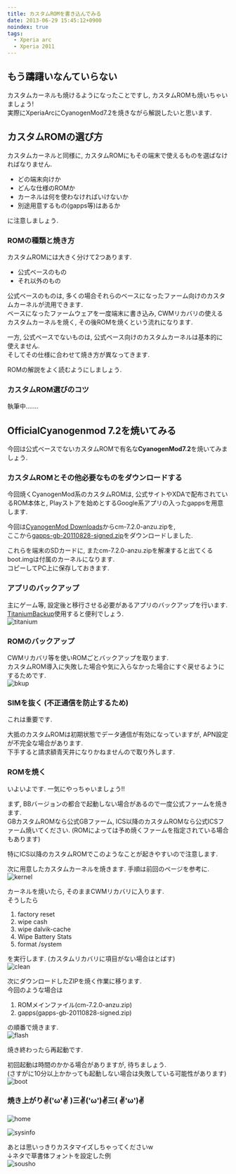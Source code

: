 ```yaml
---
title: カスタムROMを書き込んでみる
date: 2013-06-29 15:45:12+0900
noindex: true
tags:
  - Xperia arc
  - Xperia 2011
---
```


## もう躊躇いなんていらない

カスタムカーネルも焼けるようになったことですし, カスタムROMも焼いちゃいましょう!  
実際にXperiaArcにCyanogenMod7.2を焼きながら解説したいと思います.

## カスタムROMの選び方

カスタムカーネルと同様に, カスタムROMにもその端末で使えるものを選ばなければなりません.

* どの端末向けか
* どんな仕様のROMか
* カーネルは何を使わなければいけないか
* 別途用意するもの(gapps等)はあるか

に注意しましょう.

### ROMの種類と焼き方

カスタムROMには大きく分けて2つあります.

* 公式ベースのもの
* それ以外のもの

公式ベースのものは, 多くの場合それらのベースになったファーム向けのカスタムカーネルが流用できます.  
ベースになったファームウェアを一度端末に書き込み, CWMリカバリの使えるカスタムカーネルを焼く, その後ROMを焼くという流れになります.

一方, 公式ベースでないものは, 公式ベース向けのカスタムカーネルは基本的に使えません.  
そしてその仕様に合わせて焼き方が異なってきます.

ROMの解説をよく読むようにしましょう.

### カスタムROM選びのコツ

執筆中.......

## OfficialCyanogenmod 7.2を焼いてみる

今回は公式ベースでないカスタムROMで有名な**CyanogenMod7.2**を焼いてみましょう.

### カスタムROMとその他必要なものをダウンロードする

今回焼くCyanogenMod系のカスタムROMは, 公式サイトやXDAで配布されているROM本体と, Playストアを始めとするGoogle系アプリの入ったgappsを用意します.

今回は[CyanogenMod Downloads](http://download.cyanogenmod.com/?device=anzu&type=stable)からcm-7.2.0-anzu.zipを,  
ここから[gapps-gb-20110828-signed.zip](https://basketbuild.com/gapps)をダウンロードしました.

これらを端末のSDカードに, またcm-7.2.0-anzu.zipを解凍すると出てくるboot.imgは付属のカーネルになります.  
コピーしてPC上に保存しておきます.

### アプリのバックアップ

主にゲーム等, 設定後と移行させる必要があるアプリのバックアップを行います.  
[TitaniumBackup](https://play.google.com/store/apps/details?id=com.keramidas.TitaniumBackup)使用すると便利でしょう.  
![titanium](https://lh6.googleusercontent.com/-27-ErcCevCs/UjMpo6-flrI/AAAAAAAACjY/QqXMjmlp8ZI/s640/device-2013-09-14-000422.png)

### ROMのバックアップ

CWMリカバリ等を使いROMごとバックアップを取ります.  
カスタムROM導入に失敗した場合や気に入らなかった場合にすぐ戻せるようにするためです.  
![bkup](https://lh3.googleusercontent.com/-lZm7hroXGfE/UjMqehvBRTI/AAAAAAAACjk/_xawE2n_9nw/s640/IMG_0995.JPG)

### SIMを抜く (不正通信を防止するため)

これは重要です.

大抵のカスタムROMは初期状態でデータ通信が有効になっていますが, APN設定が不完全な場合があります.  
下手すると請求額青天井になりかねませんので取り外します.

### ROMを焼く

いよいよです. 一気にやっちゃいましょう!!

まず, BBバージョンの都合で起動しない場合があるので一度公式ファームを焼きます.  
GBカスタムROMなら公式GBファーム, ICS以降のカスタムROMなら公式ICSファーム焼いてください. (ROMによっては予め焼くファームを指定されている場合もあります)

特にICS以降のカスタムROMでこのようなことが起きやすいので注意します.

次に用意したカスタムカーネルを焼きます. 手順は前回のページを参考に.  
![kernel](https://lh5.googleusercontent.com/-QO3rCaPuPE0/UjMwy8AyDbI/AAAAAAAACj0/EIjKMXR95nA/s640/IMG_0997.JPG)

カーネルを焼いたら, そのままCWMリカバリに入ります.  
そうしたら

1. factory reset
2. wipe cash
3. wipe dalvik-cache
4. Wipe Battery Stats
5. format /system

を実行します. (カスタムリカバリに項目がない場合はとばす)  
![clean](https://lh5.googleusercontent.com/-W5UF5bGZxb8/UjMw19HaUhI/AAAAAAAACj8/wfRS8jhzDD8/s640/IMG_0998.JPG)

次にダウンロードしたZIPを焼く作業に移ります.  
今回のような場合は

1. ROMメインファイル(cm-7.2.0-anzu.zip)
2. gapps(gapps-gb-20110828-signed.zip)

の順番で焼きます.  
![flash](https://lh6.googleusercontent.com/-FHMx9SSpz9Q/UjMxJgQQdMI/AAAAAAAACkU/iCmC3YnVVeI/s640/IMG_1000.JPG)

焼き終わったら再起動です.

初回起動は時間のかかる場合がありますが, 待ちましょう.  
(さすがに10分以上かかっても起動しない場合は失敗している可能性があります)  
![boot](https://lh6.googleusercontent.com/-O2s0A4CafHg/UjMxEwlnOVI/AAAAAAAACkM/DMmek-d-b_s/s640/IMG_1001.JPG)

### 焼き上がり✌('ω'✌ )三✌('ω')✌三( ✌'ω')✌

![home](https://lh3.googleusercontent.com/-y_QnQXHl_Ic/UjMxN6BMrTI/AAAAAAAACkc/EFeDqPyFYm8/s640/IMG_1002.JPG)

![sysinfo](https://lh4.googleusercontent.com/-BNrf7PCGyTk/UjMzSi0imNI/AAAAAAAACkw/rL7gXEH-PDU/s640/screenshot-1379086754663.png)

あとは思いっきりカスタマイズしちゃってくださいw  
↓ネタで草書体フォントを設定した例  
![sousho](https://lh6.googleusercontent.com/-WEb9a84Ve-Y/UjMyuMUSLfI/AAAAAAAACko/Ef4bihwBvMk/s640/screenshot-1347605209424.png)

